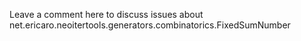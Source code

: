 Leave a comment here to discuss issues about net.ericaro.neoitertools.generators.combinatorics.FixedSumNumber
